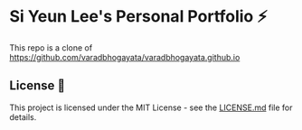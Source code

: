 # Si Yeun Lee's Personal Portfolio ⚡️ 
This repo is a clone of https://github.com/varadbhogayata/varadbhogayata.github.io 

## License 📄
This project is licensed under the MIT License - see the [LICENSE.md](./LICENSE) file for details.

